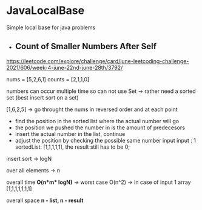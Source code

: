 # JavaLocalBase
 Simple local base for java problems


- Count of Smaller Numbers After Self
    - 
https://leetcode.com/explore/challenge/card/june-leetcoding-challenge-2021/606/week-4-june-22nd-june-28th/3792/

nums = [5,2,6,1]
counts = [2,1,1,0]

numbers can occur multiple time so can not use Set -> rather need a sorted set (best insert sort on a set)

[1,6,2,5] -> go throught the nums in reversed order and at each point
- find the position in the sorted list where the actual number will go
- the position we pushed the number in is the amount of predecesors
- insert the actual number in the list, continue
- adjust the position by checking the possible same number input  input : 1 sortedList: [1,1,1,1,1], the result still has to be 0;

insert sort -> logN

over all elements -> n

overall time **O(n\*m\* logN)** -> worst case O(n^2) -> in case of  input 1 array [1,1,1,1,1,1,1]

overall space **n - list, n - result**
